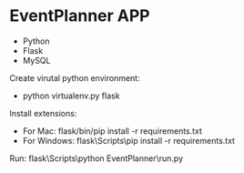 EventPlanner APP
============
* Python
* Flask
* MySQL

Create virutal python environment: 
* python virtualenv.py flask

Install extensions: 
* For Mac: flask/bin/pip install -r requirements.txt
* For Windows: flask\Scripts\pip install -r requirements.txt

Run: 
flask\Scripts\python EventPlanner\run.py